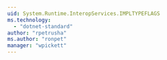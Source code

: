 ```yaml
---
uid: System.Runtime.InteropServices.IMPLTYPEFLAGS
ms.technology: 
  - "dotnet-standard"
author: "rpetrusha"
ms.author: "ronpet"
manager: "wpickett"
---
```

